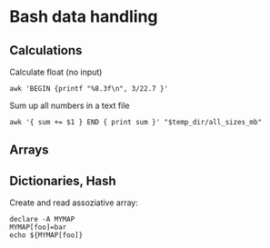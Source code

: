 Bash data handling
==================

Calculations
------------

Calculate float (no input)

    awk 'BEGIN {printf "%8.3f\n", 3/22.7 }'

Sum up all numbers in a text file

    awk '{ sum += $1 } END { print sum }' "$temp_dir/all_sizes_mb"


Arrays
------


Dictionaries, Hash
------------------

Create and read assoziative array:

    declare -A MYMAP
    MYMAP[foo]=bar 
    echo ${MYMAP[foo]}

